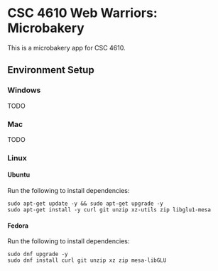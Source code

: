 # CSC 4610 Web Warriors: Microbakery

This is a microbakery app for CSC 4610.

## Environment Setup

### Windows

TODO

### Mac

TODO

### Linux

#### Ubuntu

Run the following to install dependencies:

```
sudo apt-get update -y && sudo apt-get upgrade -y
sudo apt-get install -y curl git unzip xz-utils zip libglu1-mesa
```

#### Fedora

Run the following to install dependencies:

```
sudo dnf upgrade -y
sudo dnf install curl git unzip xz zip mesa-libGLU
```


